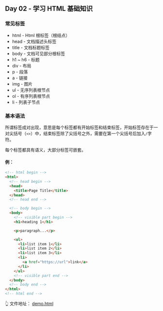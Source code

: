 ## Day 02 - 学习 HTML 基础知识



### 常见标签

- html - Html 根标签（根结点）
- head - 文档描述头标签
- title - 文档标题标签
- body - 文档可见部分根标签
- h1 ~ h6 - 标题
- div - 布局
- p - 段落
- a - 链接
- img - 图片
- ul - 无序列表根节点
- ol - 有序列表根节点
- li - 列表子节点

### 基本语法

所谓标签成对出现，意思是每个标签都有开始标签和结束标签，开始标签存在于一对尖括号（`<>`）中，结束标签除了尖括号之外，需要在第一个尖括号后加入`/`字符。

每个标签都具有语义，大部分标签可嵌套。

#### 例：

```html
<!-- html begin -->
<html>
  <!-- head begin -->
  <head>
    <title>Page Title</title>
  </head>
  <!-- head end -->

  <!-- body begin -->
  <body>
    <!-- visible part begin -->
    <h1>heading 1</h1>

    <p>paragraph...</p>

    <ul>
      <li>list item 1</li>
      <li>list item 2</li>
      <li>list item 3</li>
      <li>
        <a href="https://url">link</a>
      </li>
    </ul>
    <!-- visible part end -->
  </body>
  <!-- body end -->
</html>
<!-- html end -->
```

👆 文件地址： [demo.html](./demo.html)
